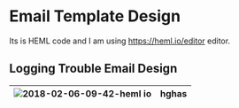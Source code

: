 # Email Template Design

Its is HEML code and I am using https://heml.io/editor editor.

## Logging Trouble Email Design
![2018-02-06-09-42-heml io](https://user-images.githubusercontent.com/4268709/35841944-0cb9e1fc-0b25-11e8-8494-c4bf59768d28.png) | hghas
---|---

